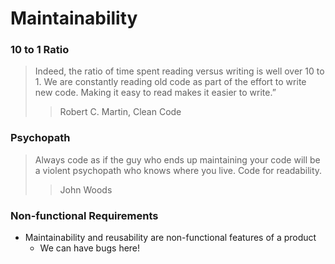 # Maintainability

### 10 to 1 Ratio

> Indeed, the ratio of time spent reading versus writing is well over 10 to 1.
We are constantly reading old code as part of the effort to write new code. 
Making it easy to read makes it easier to write.”
>> Robert C. Martin, Clean Code

### Psychopath

> Always code as if the guy who ends up maintaining your code will be a violent
psychopath who knows where you live. Code for readability.
>> John Woods

### Non-functional Requirements
- Maintainability and reusability are non-functional features of a product
  - We can have bugs here!
